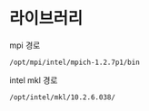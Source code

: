 # 라이브러리

mpi 경로

``` /opt/mpi/intel/mpich-1.2.7p1/bin ```

intel mkl 경로
 
``` /opt/intel/mkl/10.2.6.038/ ``` 